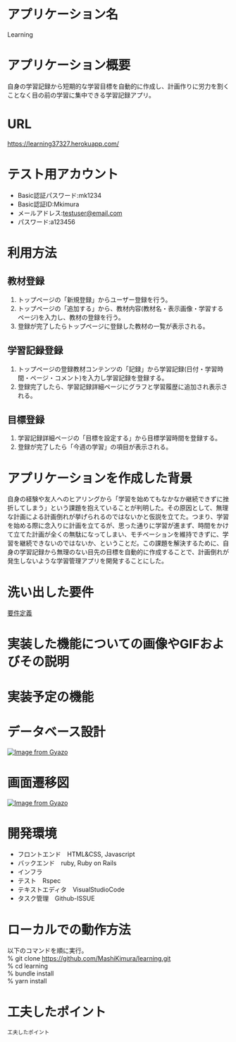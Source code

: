 # アプリケーション名
Learning

# アプリケーション概要
自身の学習記録から短期的な学習目標を自動的に作成し、計画作りに労力を割くことなく目の前の学習に集中できる学習記録アプリ。

# URL
https://learning37327.herokuapp.com/

# テスト用アカウント
- Basic認証パスワード:mk1234
- Basic認証ID:Mkimura
- メールアドレス:testuser@email.com
- パスワード:a123456

# 利用方法
## 教材登録
1. トップページの「新規登録」からユーザー登録を行う。
2. トップページの「追加する」から、教材内容(教材名・表示画像・学習するページ)を入力し、教材の登録を行う。
3. 登録が完了したらトップページに登録した教材の一覧が表示される。

## 学習記録登録
1. トップページの登録教材コンテンツの「記録」から学習記録(日付・学習時間・ページ・コメント)を入力し学習記録を登録する。
2. 登録完了したら、学習記録詳細ページにグラフと学習履歴に追加され表示される。

## 目標登録
1. 学習記録詳細ページの「目標を設定する」から目標学習時間を登録する。
2. 登録が完了したら「今週の学習」の項目が表示される。

# アプリケーションを作成した背景
自身の経験や友人へのヒアリングから「学習を始めてもなかなか継続できずに挫折してしまう」という課題を抱えていることが判明した。その原因として、無理な計画による計画倒れが挙げられるのではないかと仮説を立てた。つまり、学習を始める際に念入りに計画を立てるが、思った通りに学習が進まず、時間をかけて立てた計画が全くの無駄になってしまい、モチベーションを維持できずに、学習を継続できないのではないか、ということだ。この課題を解決するために、自身の学習記録から無理のない目先の目標を自動的に作成することで、計画倒れが発生しないような学習管理アプリを開発することにした。

# 洗い出した要件
[要件定義](https://docs.google.com/spreadsheets/d/1UyGfH1t4Il-dFLrofOh7sJAQpHHodvF2aaoOvmkVfNQ/edit?usp=sharing)
# 実装した機能についての画像やGIFおよびその説明

# 実装予定の機能

# データベース設計
[![Image from Gyazo](https://i.gyazo.com/3a90cf3c176fc3a880f28453b1d595ee.png)](https://gyazo.com/3a90cf3c176fc3a880f28453b1d595ee)
# 画面遷移図
[![Image from Gyazo](https://i.gyazo.com/d11a764c95fc13eac811b9c43db32cb4.png)](https://gyazo.com/d11a764c95fc13eac811b9c43db32cb4)
# 開発環境
- フロントエンド　HTML&CSS, Javascript
- バックエンド　ruby, Ruby on Rails
- インフラ　
- テスト　Rspec
- テキストエディタ　VisualStudioCode
- タスク管理　Github-ISSUE

# ローカルでの動作方法
以下のコマンドを順に実行。  
% git clone https://github.com/MashiKimura/learning.git  
% cd learning  
% bundle install  
% yarn install

# 工夫したポイント
    工夫したポイント
